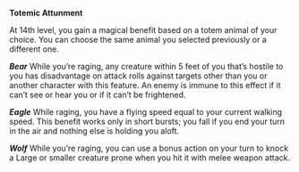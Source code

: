 __**Totemic Attunment**__

At 14th level, you gain a magical benefit based on a totem animal of your choice. You can choose the same animal you selected previously or a different one.

***Bear*** 
While you’re raging, any creature within 5 feet of you that’s hostile to you has disadvantage on attack rolls against targets other than you or another character with this feature. An enemy is immune to this effect if it can’t see or hear you or if it can’t be frightened.

***Eagle*** 
While raging, you have a flying speed equal to your current walking speed. This benefit works only in short bursts; you fall if you end your turn in the air and nothing else is holding you aloft.

***Wolf*** 
While you’re raging, you can use a bonus action on your turn to knock a Large or smaller creature prone when you hit it with melee weapon attack.